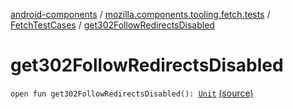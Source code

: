 [android-components](../../index.md) / [mozilla.components.tooling.fetch.tests](../index.md) / [FetchTestCases](index.md) / [get302FollowRedirectsDisabled](./get302-follow-redirects-disabled.md)

# get302FollowRedirectsDisabled

`open fun get302FollowRedirectsDisabled(): `[`Unit`](https://kotlinlang.org/api/latest/jvm/stdlib/kotlin/-unit/index.html) [(source)](https://github.com/mozilla-mobile/android-components/blob/master/components/tooling/fetch-tests/src/main/java/mozilla/components/tooling/fetch/tests/FetchTestCases.kt#L225)